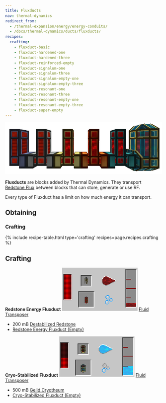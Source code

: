 ```yaml
---
title: Fluxducts
nav: thermal-dynamics
redirect_from:
  - /thermal-expansion/energy/energy-conduits/
  - /docs/thermal-dynamics/ducts/fluxducts/
recipes:
  crafting:
    - fluxduct-basic
    - fluxduct-hardened-one
    - fluxduct-hardened-three
    - fluxduct-reinforced-empty
    - fluxduct-signalum-one
    - fluxduct-signalum-three
    - fluxduct-signalum-empty-one
    - fluxduct-signalum-empty-three
    - fluxduct-resonant-one
    - fluxduct-resonant-three
    - fluxduct-resonant-empty-one
    - fluxduct-resonant-empty-three
    - fluxduct-super-empty
---
```


![](/assets/images/thermal-dynamics/fluxducts.png "Regular, Hardened, Redstone, Signalum, Resonant and Cryo-Stabilized")

**Fluxducts** are blocks added by Thermal Dynamics. They transport [Redstone
Flux](/docs/redstone-flux/) between blocks that can store, generate or use RF.

Every type of Fluxduct has a limit on how much energy it can transport.

Obtaining
---------

### Crafting
{% include recipe-table.html type='crafting' recipes=page.recipes.crafting %}

## Crafting

**Redstone Energy Fluxduct**
![](/assets/images/recipes/redstone-fluxduct.png "Redstone Energy Fluxduct recipe")
[Fluid Transposer](/docs/fluid-transposer/)

*   200 mB [Destabilized Redstone](/docs/destabilized-redstone/)
*   [Redstone Energy Fluxduct (Empty)](/docs/fluxducts/)


**Cryo-Stabilized Fluxduct**
![](/assets/images/recipes/cryo-stabilized-fluxduct.png "Cryo-Stabilized Fluxduct recipe")
[Fluid Transposer](/docs/fluid-transposer/)

*   500 mB [Gelid Cryotheum](/docs/gelid-cryotheum/)
*   [Cryo-Stabilized Fluxduct (Empty)](/docs/fluxducts/)

